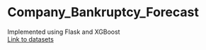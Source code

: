 # Company_Bankruptcy_Forecast
Implemented using Flask and XGBoost <br/>
[Link to datasets](https://www.kaggle.com/competitions/companies-bankruptcy-forecast/data)
